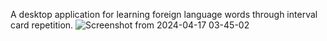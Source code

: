 A desktop application for learning foreign language words through interval card repetition.
![Screenshot from 2024-04-17 03-45-02](https://github.com/Llao11/SpacedDictionary/assets/104370142/07af3684-9309-4726-80b3-f2a1b3307a90)

